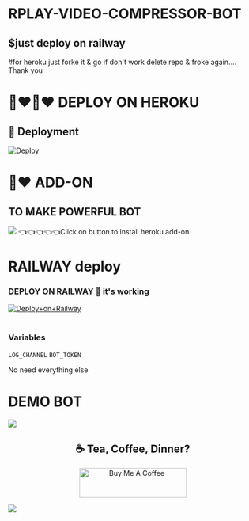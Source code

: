 # RPLAY-VIDEO-COMPRESSOR-BOT
## $just deploy on railway
#for heroku  just forke it & go if don't work  delete repo & froke again....
Thank you
# 💜♥️💜♥️ DEPLOY ON HEROKU
## 🚀 Deployment

[![Deploy](https://www.herokucdn.com/deploy/button.svg)](https://heroku.com/deploy)

# 💜♥️ ADD-ON
## TO MAKE POWERFUL BOT
<a href="https://dashboard.heroku.com/provision-addon?addonServiceId=6c67493d-8fc2-4cd4-9161-4f1ec11cbe69&planId=062a1cc7-f79f-404c-9f91-135f70175577"><img src="https://telegra.ph/file/15854f14b1a31dd8777ea.jpg"></a>
👈👈👈👈👈Click on button to install heroku add-on

# RAILWAY deploy 
### DEPLOY ON RAILWAY 🚂 it's working
[![Deploy+on+Railway](https://railway.app/button.svg)](https://railway.app/new/template?template=https://github.com/Rplayoriginal/RPLAY-VIDEO-COMPRESSOR-BOT&envs=LOG_CHANNEL,BOT_TOKEN)
#

### Variables
`LOG_CHANNEL` `BOT_TOKEN`

No need everything else


# DEMO BOT
<a href="https://t.me/Rplay_compressor_bot"><img src="https://telegra.ph/file/7a91a0e1766c20e874cbe.jpg"></a>


<h2 align="center">☕️ Tea, Coffee, Dinner?</h2>
<p align="center">
    <a href="https://www.buymeacoffee.com/Rplay"><img src="https://cdn.buymeacoffee.com/buttons/v2/default-yellow.png" alt="Buy Me A Coffee" style="height: 60px !important;width: 217px !important;" ></a>
 
   <a href="https://www.paypal.me/renish12"><img src="https://telegra.ph/file/e6541d1367a4f0fe90e76.jpg"></a>
</p>
